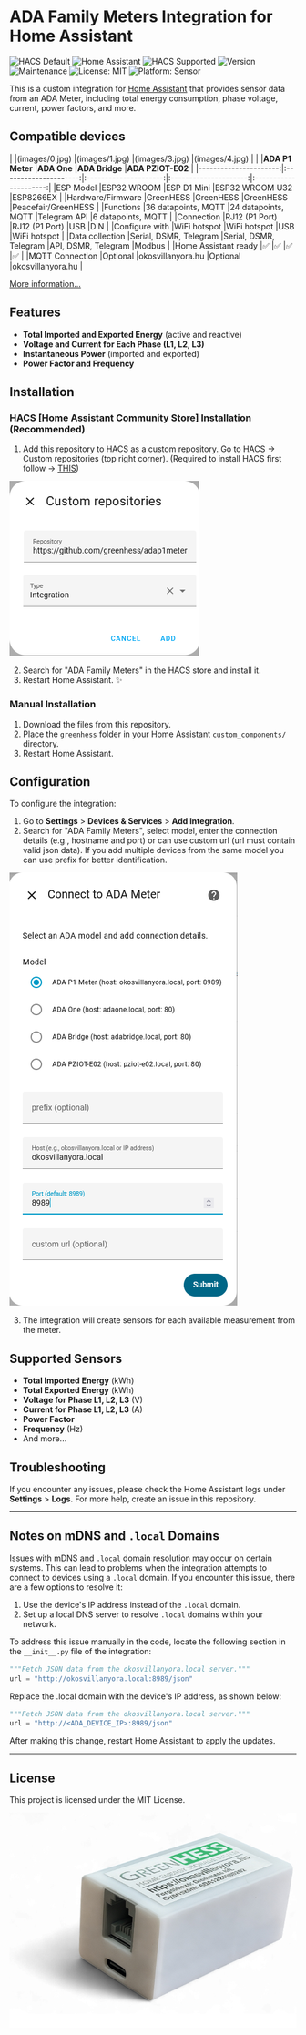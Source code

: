 # ADA Family Meters Integration for Home Assistant

![HACS Default](https://img.shields.io/badge/HACS-Default-orange.svg?style=flat-square)
![Home Assistant](https://img.shields.io/badge/Supports-Home%20Assistant-blue?style=flat-square)
![HACS Supported](https://img.shields.io/badge/HACS-Supported-41BDF5?style=flat-square)
![Version](https://img.shields.io/badge/dynamic/json?url=https://raw.githubusercontent.com/lewfpv/adap1meter/main/custom_components/greenhess/manifest.json&query=$.version&label=version&color=blue)
![Maintenance](https://img.shields.io/badge/Maintained%3F-yes-green?style=flat-square)
![License: MIT](https://img.shields.io/badge/License-MIT-yellow.svg?style=flat-square)
![Platform: Sensor](https://img.shields.io/badge/Platform-Sensor-lightgrey?style=flat-square)

This is a custom integration for [Home Assistant](https://www.home-assistant.io/) that provides sensor data from an ADA Meter, including total energy consumption, phase voltage, current, power factors, and more.

## Compatible devices

|						|(images/0.jpg)			|(images/1.jpg)			|(images/3.jpg)			|(images/4.jpg)			|
|						|**ADA P1 Meter**		|**ADA One**			|**ADA Bridge**			|**ADA PZIOT-E02**		|
|----------------------:|:---------------------:|:---------------------:|:---------------------:|:---------------------:|
|ESP Model				|ESP32 WROOM			|ESP D1 Mini			|ESP32 WROOM U32		|ESP8266EX				|
|Hardware/Firmware		|GreenHESS				|GreenHESS				|GreenHESS				|Peacefair/GreenHESS	|
|Functions				|36 datapoints, MQTT	|24 datapoints, MQTT	|Telegram API			|6 datapoints, MQTT 	|
|Connection				|RJ12 (P1 Port)			|RJ12 (P1 Port)			|USB					|DIN					|
|Configure with			|WiFi hotspot			|WiFi hotspot			|USB					|WiFi hotspot			|
|Data collection		|Serial, DSMR, Telegram	|Serial, DSMR, Telegram	|API, DSMR, Telegram	|Modbus					|
|Home Assistant ready	|✅						|✅						|✅						|✅						|
|MQTT Connection		|Optional				|okosvillanyora.hu		|Optional				|okosvillanyora.hu		|

[More information...](https://greenhess.com/ismerd-meg-az-uj-ada-termekeinket "More information...")

## Features

- **Total Imported and Exported Energy** (active and reactive)
- **Voltage and Current for Each Phase (L1, L2, L3)**
- **Instantaneous Power** (imported and exported)
- **Power Factor and Frequency**

## Installation

### HACS [Home Assistant Community Store] Installation (Recommended)
1. Add this repository to HACS as a custom repository. Go to HACS -> Custom repositories (top right corner).
(Required to install HACS first follow -> [THIS](https://www.hacs.xyz/docs/use/download/download/#to-download-hacs "HACS install tutorial"))

![add custom repo png](images/addcustomrepo.png)

2. Search for "ADA Family Meters" in the HACS store and install it.
3. Restart Home Assistant. :sparkles:

### Manual Installation
1. Download the files from this repository.
2. Place the `greenhess` folder in your Home Assistant `custom_components/` directory.
3. Restart Home Assistant.

## Configuration

To configure the integration:
1. Go to **Settings** > **Devices & Services** > **Add Integration**.
2. Search for "ADA Family Meters", select model, enter the connection details (e.g., hostname and port) or can use custom url (url must contain valid json data). If you add multiple devices from the same model you can use prefix for better identification.

![connect to png](images/connecttoada.png)

3. The integration will create sensors for each available measurement from the meter.

## Supported Sensors

- **Total Imported Energy** (kWh)
- **Total Exported Energy** (kWh)
- **Voltage for Phase L1, L2, L3** (V)
- **Current for Phase L1, L2, L3** (A)
- **Power Factor**
- **Frequency** (Hz)
- And more...

## Troubleshooting

If you encounter any issues, please check the Home Assistant logs under **Settings** > **Logs**. For more help, create an issue in this repository.

---

## Notes on mDNS and `.local` Domains

Issues with mDNS and `.local` domain resolution may occur on certain systems. This can lead to problems when the integration attempts to connect to devices using a `.local` domain. If you encounter this issue, there are a few options to resolve it:

1. Use the device's IP address instead of the `.local` domain.
2. Set up a local DNS server to resolve `.local` domains within your network.

To address this issue manually in the code, locate the following section in the `__init__.py` file of the integration:

```python
"""Fetch JSON data from the okosvillanyora.local server."""
url = "http://okosvillanyora.local:8989/json"
```

Replace the .local domain with the device's IP address, as shown below:

```python
"""Fetch JSON data from the okosvillanyora.local server."""
url = "http://<ADA_DEVICE_IP>:8989/json"
```

After making this change, restart Home Assistant to apply the updates.

---

## License

This project is licensed under the MIT License.

![ADA P1 Meter Icon](images/icon.png)
